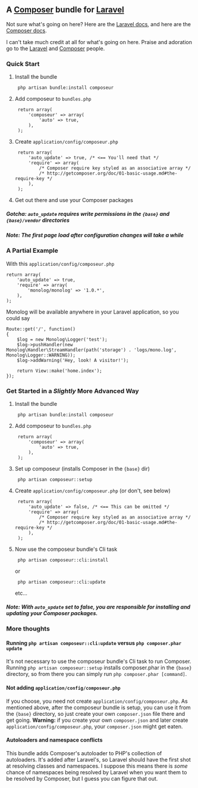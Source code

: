 ## A [Composer](http://getcomposer.org/) bundle for [Laravel](http://laravel.com/)

Not sure what's going on here? Here are the [Laravel docs](http://laravel.com/docs), and here are the [Composer docs](http://getcomposer.org/doc/).

I can't take much credit at all for what's going on here. Praise and adoration go to the [Laravel](http://laravel.com/) and [Composer](http://getcomposer.org/) people.

### Quick Start

1. Install the bundle

        php artisan bundle:install composeur

1. Add composeur to ```bundles.php```

        return array(
            'composeur' => array(
            	'auto' => true,
            ),
        );

1. Create ```application/config/composeur.php```

        return array(
        	'auto_update' => true, /* <== You'll need that */
        	'require' => array(
        		/* Composer require key styled as an associative array */
        		/* http://getcomposer.org/doc/01-basic-usage.md#the-require-key */
        	),
        );

1. Get out there and use your Composer packages

##### Gotcha: ```auto_update``` requires write permissions in the ```{base}``` and ```{base}/vendor``` directories

##### Note:   The first page load after configuration changes will take a while

### A Partial Example

With this ```application/config/composeur.php```

    return array(
        'auto_update' => true,
        'require' => array(
            'monolog/monolog' => '1.0.*',
        ),
    );

Monolog will be available anywhere in your Laravel application, so you could say

    Route::get('/', function()
    {
        $log = new Monolog\Logger('test');
        $log->pushHandler(new Monolog\Handler\StreamHandler(path('storage') . 'logs/mono.log', Monolog\Logger::WARNING));
        $log->addWarning('Hey, look! A visitor!');

        return View::make('home.index');
    });

### Get Started in a *Slightly* More Advanced Way

1. Install the bundle

        php artisan bundle:install composeur

1. Add composeur to ```bundles.php```

        return array(
            'composeur' => array(
            	'auto' => true,
            ),
        );

1. Set up composeur (installs Composer in the ```{base}``` dir)

        php artisan composeur::setup

1. Create ```application/config/composeur.php``` (or don't, see below)

        return array(
        	'auto_update' => false, /* <== This can be omitted */
        	'require' => array(
        		/* Composer require key styled as an associative array */
        		/* http://getcomposer.org/doc/01-basic-usage.md#the-require-key */
        	),
        );

1. Now use the composeur bundle's Cli task

        php artisan composeur::cli:install

    or

        php artisan composeur::cli:update

    etc...

##### Note: With ```auto_update``` set to false, you are responsible for installing and updating your Composer packages.

### More thoughts

#### Running ```php artisan composeur::cli:update``` versus ```php composer.phar update```

It's not necessary to use the composeur bundle's Cli task to run Composer. Running ```php artisan composeur::setup``` installs composer.phar in the ```{base}``` directory, so from there you can simply run ```php composer.phar [command]```.

#### Not adding ```application/config/composeur.php```

If you choose, you need not create ```application/config/composeur.php```. As mentioned above, after the composeur bundle is setup, you can use it from the ```{base}``` directory, so just create your own ```composer.json``` file there and get going. **Warning:** if you create your own ```composer.json``` and later create ```application/config/composeur.php```, your ```composer.json``` might get eaten.

#### Autoloaders and namespace conflicts

This bundle adds Composer's autoloader to PHP's collection of autoloaders. It's added after Laravel's, so Laravel should have the first shot at resolving classes and namespaces. I suppose this means there is *some* chance of namespaces being resolved by Laravel when you want them to be resolved by Composer, but I guess you can figure that out.